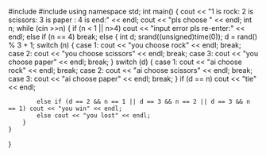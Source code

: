 #include <iostream>
#include <ctime>
using namespace std;
int main()
{
	cout << "1 is rock:  2 is scissors:  3 is paper :  4 is end:" << endl;
	cout << "pls choose " << endl;
	int n;
	while (cin >>n)
	{
		if (n < 1 || n>4) cout << "input error pls re-enter:" << endl;
		else if (n == 4) break;
		else
		{
			int d;
			srand((unsigned)time(0));
			d = rand() % 3 + 1;
			switch (n)
			{
			case 1: cout << "you choose rock" << endl; break;
			case 2: cout << "you choose scissors" << endl; break;
			case 3: cout << "you choose paper" << endl; break;
			}
			switch (d)
			{
			case 1: cout << "ai choose rock" << endl; break;
			case 2: cout << "ai choose scissors" << endl; break;
			case 3: cout << "ai choose paper" << endl; break;
			}
			if (d == n) cout << "tie" << endl;
			
			else if (d == 2 && n == 1 || d == 3 && n == 2 || d == 3 && n == 1) cout << "you win" << endl;
			else cout << "you lost" << endl;
		}
	}
}
